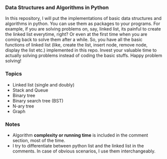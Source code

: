 ### Data Structures and Algorithms in Python

In this repository, I will put the implementations of basic data structures and algorithms in python. You can use them as packages to your programs. For example, if you are solving problems on, say, linked list, its painful to create the linked list everytime, right? Or even at the first time when you are coming back to solve them after a while. So, you have all the basic functions of linked list (like, create the list, insert node, remove node, display the list etc.) implemented in this repo. Invest your valuable time to actually solving problems instead of coding the basic stuffs. Happy problem solving!


### Topics
* Linked list (single and doubly)
* Stack and Queue
* Binary tree
* Binary search tree (BST)
* N-ary tree
* Graph


### Notes
* Algorithm **complexity or running time** is included in the comment section, most of the time.
* I try to differentiate between python list and the linked list in the comments. In case of obvious scenarios, I use them interchangeably.

